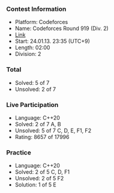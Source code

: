### Contest Information
- Platform: Codeforces
- Name: Codeforces Round 919 (Div. 2)
- [Link](https://codeforces.com/contest/1920)
- Start: 24.01.13. 23:35 (UTC+9)
- Length: 02:00
- Division: 2

### Total
- Solved: 5 of 7
- Unsolved: 2 of 7

### Live Participation
- Language: C++20
- Solved: 2 of 7
  A, B
- Unsolved: 5 of 7
  C, D, E, F1, F2
- Rating: 8657 of 17996

### Practice
- Language: C++20
- Solved: 2 of 5
  C, D, F1
- Unsolved: 2 of 5
  F2
- Solution: 1 of 5
  E
